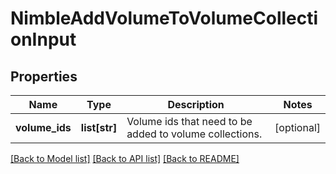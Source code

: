 # NimbleAddVolumeToVolumeCollectionInput

## Properties
Name | Type | Description | Notes
------------ | ------------- | ------------- | -------------
**volume_ids** | **list[str]** | Volume ids that need to be added to volume collections. | [optional] 

[[Back to Model list]](../README.md#documentation-for-models) [[Back to API list]](../README.md#documentation-for-api-endpoints) [[Back to README]](../README.md)


